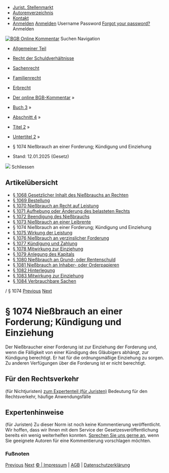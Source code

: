   * [Jurist. Stellenmarkt](https://bgb.kommentar.de/Buch-3/Abschnitt-4/Titel-2/Untertitel-2/</job-board> "Jurist. Stellenmarkt")
  * [Autorenverzeichnis](https://bgb.kommentar.de/Buch-3/Abschnitt-4/Titel-2/Untertitel-2/</Autorenverzeichnis> "Autorenverzeichnis")
  * [Kontakt](https://bgb.kommentar.de/Buch-3/Abschnitt-4/Titel-2/Untertitel-2/</Kontakt>)
  * [Anmelden](https://bgb.kommentar.de/Buch-3/Abschnitt-4/Titel-2/Untertitel-2/<#login> "show login form") [Anmelden](https://bgb.kommentar.de/Buch-3/Abschnitt-4/Titel-2/Untertitel-2/<#> "hide login form") Username Password
[Forgot your password?](https://bgb.kommentar.de/Buch-3/Abschnitt-4/Titel-2/Untertitel-2/</user/forgotpassword>) Anmelden 


[![BGB Online Kommentar](https://bgb.kommentar.de/extension/bgb/design/bgb/images/logo.png)](https://bgb.kommentar.de/Buch-3/Abschnitt-4/Titel-2/Untertitel-2/</> "BGB Online Kommentar")
Suchen
Navigation
  * [Allgemeiner Teil](https://bgb.kommentar.de/Buch-3/Abschnitt-4/Titel-2/Untertitel-2/</Buch-1>)
  * [Recht der Schuldverhältnisse](https://bgb.kommentar.de/Buch-3/Abschnitt-4/Titel-2/Untertitel-2/</Buch-2>)
  * [Sachenrecht](https://bgb.kommentar.de/Buch-3/Abschnitt-4/Titel-2/Untertitel-2/</Buch-3>)
  * [Familienrecht](https://bgb.kommentar.de/Buch-3/Abschnitt-4/Titel-2/Untertitel-2/</Buch-4>)
  * [Erbrecht](https://bgb.kommentar.de/Buch-3/Abschnitt-4/Titel-2/Untertitel-2/</Buch-5>)


  * [Der online BGB-Kommentar](https://bgb.kommentar.de/Buch-3/Abschnitt-4/Titel-2/Untertitel-2/</>) »
  * [Buch 3](https://bgb.kommentar.de/Buch-3/Abschnitt-4/Titel-2/Untertitel-2/</Buch-3>) »
  * [Abschnitt 4](https://bgb.kommentar.de/Buch-3/Abschnitt-4/Titel-2/Untertitel-2/</Buch-3/Abschnitt-4>) »
  * [Titel 2](https://bgb.kommentar.de/Buch-3/Abschnitt-4/Titel-2/Untertitel-2/</Buch-3/Abschnitt-4/Titel-2>) »
  * [Untertitel 2](https://bgb.kommentar.de/Buch-3/Abschnitt-4/Titel-2/Untertitel-2/</Buch-3/Abschnitt-4/Titel-2/Untertitel-2>) »
  * § 1074 Nießbrauch an einer Forderung; Kündigung und Einziehung 
  * Stand: 12.01.2025 (Gesetz) 


![](https://vg01.met.vgwort.de/na/1c9909529ead4f509072c06d9081a7d5)
Schliessen 
## Artikelübersicht
  * [ § 1068 Gesetzlicher Inhalt des Nießbrauchs an Rechten ](https://bgb.kommentar.de/Buch-3/Abschnitt-4/Titel-2/Untertitel-2/</Buch-3/Abschnitt-4/Titel-2/Untertitel-2/Gesetzlicher-Inhalt-des-Niessbrauchs-an-Rechten>)
  * [ § 1069 Bestellung ](https://bgb.kommentar.de/Buch-3/Abschnitt-4/Titel-2/Untertitel-2/</Buch-3/Abschnitt-4/Titel-2/Untertitel-2/Bestellung>)
  * [ § 1070 Nießbrauch an Recht auf Leistung ](https://bgb.kommentar.de/Buch-3/Abschnitt-4/Titel-2/Untertitel-2/</Buch-3/Abschnitt-4/Titel-2/Untertitel-2/Niessbrauch-an-Recht-auf-Leistung>)
  * [ § 1071 Aufhebung oder Änderung des belasteten Rechts ](https://bgb.kommentar.de/Buch-3/Abschnitt-4/Titel-2/Untertitel-2/</Buch-3/Abschnitt-4/Titel-2/Untertitel-2/Aufhebung-oder-Aenderung-des-belasteten-Rechts>)
  * [ § 1072 Beendigung des Nießbrauchs ](https://bgb.kommentar.de/Buch-3/Abschnitt-4/Titel-2/Untertitel-2/</Buch-3/Abschnitt-4/Titel-2/Untertitel-2/Beendigung-des-Niessbrauchs>)
  * [ § 1073 Nießbrauch an einer Leibrente ](https://bgb.kommentar.de/Buch-3/Abschnitt-4/Titel-2/Untertitel-2/</Buch-3/Abschnitt-4/Titel-2/Untertitel-2/Niessbrauch-an-einer-Leibrente>)
  * § 1074 Nießbrauch an einer Forderung; Kündigung und Einziehung 
  * [ § 1075 Wirkung der Leistung ](https://bgb.kommentar.de/Buch-3/Abschnitt-4/Titel-2/Untertitel-2/</Buch-3/Abschnitt-4/Titel-2/Untertitel-2/Wirkung-der-Leistung>)
  * [ § 1076 Nießbrauch an verzinslicher Forderung ](https://bgb.kommentar.de/Buch-3/Abschnitt-4/Titel-2/Untertitel-2/</Buch-3/Abschnitt-4/Titel-2/Untertitel-2/Niessbrauch-an-verzinslicher-Forderung>)
  * [ § 1077 Kündigung und Zahlung ](https://bgb.kommentar.de/Buch-3/Abschnitt-4/Titel-2/Untertitel-2/</Buch-3/Abschnitt-4/Titel-2/Untertitel-2/Kuendigung-und-Zahlung>)
  * [ § 1078 Mitwirkung zur Einziehung ](https://bgb.kommentar.de/Buch-3/Abschnitt-4/Titel-2/Untertitel-2/</Buch-3/Abschnitt-4/Titel-2/Untertitel-2/Mitwirkung-zur-Einziehung>)
  * [ § 1079 Anlegung des Kapitals ](https://bgb.kommentar.de/Buch-3/Abschnitt-4/Titel-2/Untertitel-2/</Buch-3/Abschnitt-4/Titel-2/Untertitel-2/Anlegung-des-Kapitals>)
  * [ § 1080 Nießbrauch an Grund- oder Rentenschuld ](https://bgb.kommentar.de/Buch-3/Abschnitt-4/Titel-2/Untertitel-2/</Buch-3/Abschnitt-4/Titel-2/Untertitel-2/Niessbrauch-an-Grund-oder-Rentenschuld>)
  * [ § 1081 Nießbrauch an Inhaber- oder Orderpapieren ](https://bgb.kommentar.de/Buch-3/Abschnitt-4/Titel-2/Untertitel-2/</Buch-3/Abschnitt-4/Titel-2/Untertitel-2/Niessbrauch-an-Inhaber-oder-Orderpapieren>)
  * [ § 1082 Hinterlegung ](https://bgb.kommentar.de/Buch-3/Abschnitt-4/Titel-2/Untertitel-2/</Buch-3/Abschnitt-4/Titel-2/Untertitel-2/Hinterlegung>)
  * [ § 1083 Mitwirkung zur Einziehung ](https://bgb.kommentar.de/Buch-3/Abschnitt-4/Titel-2/Untertitel-2/</Buch-3/Abschnitt-4/Titel-2/Untertitel-2/Mitwirkung-zur-Einziehung2>)
  * [ § 1084 Verbrauchbare Sachen ](https://bgb.kommentar.de/Buch-3/Abschnitt-4/Titel-2/Untertitel-2/</Buch-3/Abschnitt-4/Titel-2/Untertitel-2/Verbrauchbare-Sachen>)


/ § 1074 
[Previous](https://bgb.kommentar.de/Buch-3/Abschnitt-4/Titel-2/Untertitel-2/</Buch-3/Abschnitt-4/Titel-2/Untertitel-2/Niessbrauch-an-einer-Leibrente> "§ 1073 Nießbrauch an einer Leibrente") [Next](https://bgb.kommentar.de/Buch-3/Abschnitt-4/Titel-2/Untertitel-2/</Buch-3/Abschnitt-4/Titel-2/Untertitel-2/Wirkung-der-Leistung> "§ 1075 Wirkung der Leistung")
# § 1074 Nießbrauch an einer Forderung; Kündigung und Einziehung
Der Nießbraucher einer Forderung ist zur Einziehung der Forderung und, wenn die Fälligkeit von einer Kündigung des Gläubigers abhängt, zur Kündigung berechtigt. Er hat für die ordnungsmäßige Einziehung zu sorgen. Zu anderen Verfügungen über die Forderung ist er nicht berechtigt.
## Für den Rechtsverkehr 
(für Nichtjuristen)
[zum Expertenteil (für Juristen)](https://bgb.kommentar.de/Buch-3/Abschnitt-4/Titel-2/Untertitel-2/<#expertenhinweise>)
Bedeutung für den Rechtsverkehr, häufige Anwendungsfälle
## Expertenhinweise
(für Juristen)
Zu dieser Norm ist noch keine Kommentierung veröffentlicht. Wir hoffen, dass wir Ihnen mit dem Service der Gesetzesveröffentlichung bereits ein wenig weiterhelfen konnten. [Sprechen Sie uns gerne an](https://bgb.kommentar.de/Buch-3/Abschnitt-4/Titel-2/Untertitel-2/</Kontakt>), wenn Sie geeignete Autoren für eine Kommentierung vorschlagen möchten. 
### Fußnoten
[Previous](https://bgb.kommentar.de/Buch-3/Abschnitt-4/Titel-2/Untertitel-2/</Buch-3/Abschnitt-4/Titel-2/Untertitel-2/Niessbrauch-an-einer-Leibrente> "§ 1073 Nießbrauch an einer Leibrente") [Next](https://bgb.kommentar.de/Buch-3/Abschnitt-4/Titel-2/Untertitel-2/</Buch-3/Abschnitt-4/Titel-2/Untertitel-2/Wirkung-der-Leistung> "§ 1075 Wirkung der Leistung")
[© | Impressum](https://bgb.kommentar.de/Buch-3/Abschnitt-4/Titel-2/Untertitel-2/</Kontakt>) | [AGB](https://bgb.kommentar.de/Buch-3/Abschnitt-4/Titel-2/Untertitel-2/</AGB>) | [Datenschutzerklärung](https://bgb.kommentar.de/Buch-3/Abschnitt-4/Titel-2/Untertitel-2/</Datenschutzerklaerung-fuer-Leser>)
